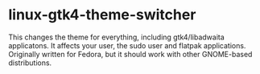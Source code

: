 # linux-gtk4-theme-switcher
This changes the theme for everything, including gtk4/libadwaita applicatons. It affects your user, the sudo user and flatpak applications. Originally written for Fedora, but it should work with other GNOME-based distributions.
